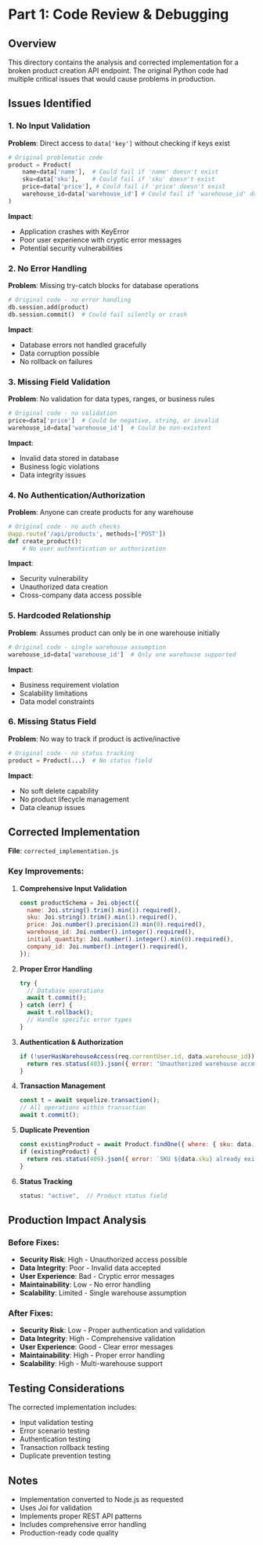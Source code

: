 # Part 1: Code Review & Debugging

## Overview

This directory contains the analysis and corrected implementation for a broken product creation API endpoint. The original Python code had multiple critical issues that would cause problems in production.

## Issues Identified

### 1. No Input Validation
**Problem**: Direct access to `data['key']` without checking if keys exist
```python
# Original problematic code
product = Product(
    name=data['name'],  # Could fail if 'name' doesn't exist
    sku=data['sku'],    # Could fail if 'sku' doesn't exist
    price=data['price'], # Could fail if 'price' doesn't exist
    warehouse_id=data['warehouse_id'] # Could fail if 'warehouse_id' doesn't exist
)
```

**Impact**: 
- Application crashes with KeyError
- Poor user experience with cryptic error messages
- Potential security vulnerabilities

### 2. No Error Handling
**Problem**: Missing try-catch blocks for database operations
```python
# Original code - no error handling
db.session.add(product)
db.session.commit()  # Could fail silently or crash
```

**Impact**:
- Database errors not handled gracefully
- Data corruption possible
- No rollback on failures

### 3. Missing Field Validation
**Problem**: No validation for data types, ranges, or business rules
```python
# Original code - no validation
price=data['price']  # Could be negative, string, or invalid
warehouse_id=data['warehouse_id']  # Could be non-existent
```

**Impact**:
- Invalid data stored in database
- Business logic violations
- Data integrity issues

### 4. No Authentication/Authorization
**Problem**: Anyone can create products for any warehouse
```python
# Original code - no auth checks
@app.route('/api/products', methods=['POST'])
def create_product():
    # No user authentication or authorization
```

**Impact**:
- Security vulnerability
- Unauthorized data creation
- Cross-company data access possible

### 5. Hardcoded Relationship
**Problem**: Assumes product can only be in one warehouse initially
```python
# Original code - single warehouse assumption
warehouse_id=data['warehouse_id']  # Only one warehouse supported
```

**Impact**:
- Business requirement violation
- Scalability limitations
- Data model constraints

### 6. Missing Status Field
**Problem**: No way to track if product is active/inactive
```python
# Original code - no status tracking
product = Product(...)  # No status field
```

**Impact**:
- No soft delete capability
- No product lifecycle management
- Data cleanup issues

## Corrected Implementation

**File**: `corrected_implementation.js`

### Key Improvements:

1. **Comprehensive Input Validation**
   ```javascript
   const productSchema = Joi.object({
     name: Joi.string().trim().min(1).required(),
     sku: Joi.string().trim().min(1).required(),
     price: Joi.number().precision(2).min(0).required(),
     warehouse_id: Joi.number().integer().required(),
     initial_quantity: Joi.number().integer().min(0).required(),
     company_id: Joi.number().integer().required(),
   });
   ```

2. **Proper Error Handling**
   ```javascript
   try {
     // Database operations
     await t.commit();
   } catch (err) {
     await t.rollback();
     // Handle specific error types
   }
   ```

3. **Authentication & Authorization**
   ```javascript
   if (!userHasWarehouseAccess(req.currentUser.id, data.warehouse_id)) {
     return res.status(403).json({ error: "Unauthorized warehouse access" });
   }
   ```

4. **Transaction Management**
   ```javascript
   const t = await sequelize.transaction();
   // All operations within transaction
   await t.commit();
   ```

5. **Duplicate Prevention**
   ```javascript
   const existingProduct = await Product.findOne({ where: { sku: data.sku } });
   if (existingProduct) {
     return res.status(409).json({ error: `SKU ${data.sku} already exists` });
   }
   ```

6. **Status Tracking**
   ```javascript
   status: "active",  // Product status field
   ```

## Production Impact Analysis

### Before Fixes:
- **Security Risk**: High - Unauthorized access possible
- **Data Integrity**: Poor - Invalid data accepted
- **User Experience**: Bad - Cryptic error messages
- **Maintainability**: Low - No error handling
- **Scalability**: Limited - Single warehouse assumption

### After Fixes:
- **Security Risk**: Low - Proper authentication and validation
- **Data Integrity**: High - Comprehensive validation
- **User Experience**: Good - Clear error messages
- **Maintainability**: High - Proper error handling
- **Scalability**: High - Multi-warehouse support

## Testing Considerations

The corrected implementation includes:
- Input validation testing
- Error scenario testing
- Authentication testing
- Transaction rollback testing
- Duplicate prevention testing

## Notes

- Implementation converted to Node.js as requested
- Uses Joi for validation
- Implements proper REST API patterns
- Includes comprehensive error handling
- Production-ready code quality
